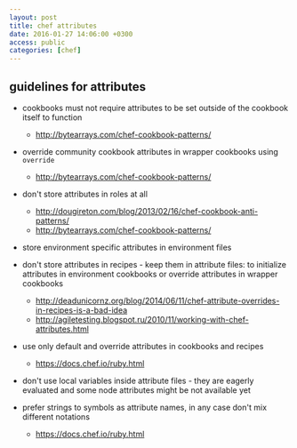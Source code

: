 ```yaml
---
layout: post
title: chef attributes
date: 2016-01-27 14:06:00 +0300
access: public
categories: [chef]
---
```


## guidelines for attributes

- cookbooks must not require attributes to be set outside of the cookbook itself to function

  - <http://bytearrays.com/chef-cookbook-patterns/>

- override community cookbook attributes in wrapper cookbooks using `override`

  - <http://bytearrays.com/chef-cookbook-patterns/>

- don't store attributes in roles at all

  - <http://dougireton.com/blog/2013/02/16/chef-cookbook-anti-patterns/>
  - <http://bytearrays.com/chef-cookbook-patterns/>

- store environment specific attributes in environment files

- don't store attributes in recipes - keep them in attribute files:
  to initialize attributes in environment cookbooks or
  override attributes in wrapper cookbooks

  - <http://deadunicornz.org/blog/2014/06/11/chef-attribute-overrides-in-recipes-is-a-bad-idea>
  - <http://agiletesting.blogspot.ru/2010/11/working-with-chef-attributes.html>

- use only default and override attributes in cookbooks and recipes

  - <https://docs.chef.io/ruby.html>

- don't use local variables inside attribute files - they are eagerly evaluated
  and some node attributes might be not available yet

- prefer strings to symbols as attribute names,
  in any case don't mix different notations

  - <https://docs.chef.io/ruby.html>
